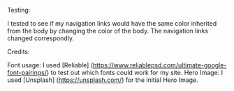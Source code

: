 Testing:

I tested to see if my navigation links would have the same color inherited from the body by changing the color of the body. The navigation links changed correspondly.


Credits:

Font usage: I used [Reliable] (https://www.reliablepsd.com/ultimate-google-font-pairings/)  to test out which fonts could work for my site. 
Hero Image: I used [Unsplash] (https://unsplash.com/) for the initial Hero Image.